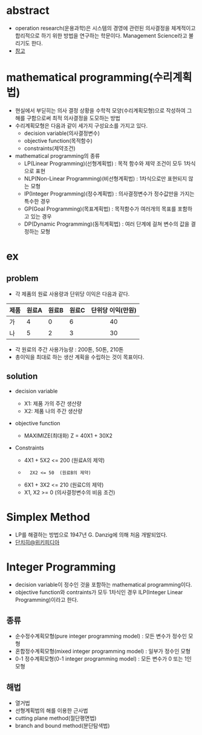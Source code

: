 # abstract

- operation research(운용과학)은 시스템의 경영에 관련된 의사결정을
  체계적이고 합리적으로 하기 위한 방법을 연구하는 학문이다. Management
  Science라고 불리기도 한다.
- [참고](http://secom.hanbat.ac.kr/or/ch02/right04.html)

# mathematical programming(수리계획법)

- 현실에서 부딛히는 의사 결정 상황을 수학적 모양(수리계획모형)으로 작성하여
  그 해를 구함으로써 최적 의사결정을 도모하는 방법
- 수리계획모형은 다음과 같이 세가지 구성요소를 가지고 있다.
  - decision variable(의사결정변수)
  - objective function(목적함수)
  - constraints(제약조건)
- mathematical programming의 종류
  - LP(Linear Programming)(선형계획법) : 목적 함수와 제약 조건이 모두 1차식으로 표현
  - NLP(Non-Linear Programming)(비선형계획법) : 1차식으로만 표현되지 않는 모형
  - IP(Integer Programming)(정수계획법) : 의사결정변수가 정수값만을 가지는 특수한 경우
  - GP(Goal Programming)(목표계획법) : 목적함수가 여러개의 목표를 포함하고 있는 경우
  - DP(Dynamic Programming)(동적계획법) : 여러 단계에 걸쳐 변수의 값을 결정하는 모형

# ex

## problem

- 각 제품의 원료 사용량과 단위당 이익은 다음과 같다.

| 제품  | 원료A | 원료B | 원료C | 단위당 이익(만원) |
| :----| :----| :----| :----| :----: |
| 가   | 4     | 0    | 6    | 40     |
| 나   | 5     | 2    | 3    | 30     |

- 각 원료의 주간 사용가능량 : 200톤, 50톤, 210톤
- 총이익을 최대로 하는 생산 계획을 수립하는 것이 목표이다.

## solution

- decision variable
  - X1: 제품 가의 주간 생산량
  - X2: 제품 나의 주간 생산량

- objective function
  - MAXIMIZE(최대화) Z = 40X1 + 30X2
  
- Constraints
  - 4X1 + 5X2 <= 200 (원료A의 제약)
  -       2X2 <= 50  (원료B의 제약)
  - 6X1 + 3X2 <= 210 (원료C의 제약)
  - X1, X2 >= 0      (의사결정변수의 비음 조건)

# Simplex Method

- LP를 해결하는 방법으로 1947년 G. Danzig에 의해 처음 개발되었다.
- [단치히@위키피디아](https://ko.wikipedia.org/wiki/%EB%8B%A8%EC%B2%B4%EB%B2%95_(%EC%95%8C%EA%B3%A0%EB%A6%AC%EC%A6%98))

# Integer Programming

- decision variable이 정수인 것을 포함하는 mathematical
  programming이다.
- objective function와 contraints가 모두 1차식인 경우 ILP(Integer
  Linear Programming)이라고 한다.

## 종류

- 순수정수계획모형(pure integer programming model) : 모든 변수가 정수인 모형
- 혼합정수계획모형(mixed integer programming model) : 일부가 정수인 모형
- 0-1 정수계획모형(0-1 integer programming model) : 모든 변수가 0 또는 1인 모형

## 해법

- 열거법
- 선형계획법의 해를 이용한 근사법
- cutting plane method(절단평면법)
- branch and bound method(분단탐색법)
